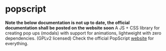 popscript
=========

**Note the below documentation is not up to date, the official documentation shall be posted on the website soon**
A JS + CSS library for creating pop ups (modals) with support for animations, lightweight with zero dependencies. (GPLv2 licensed)
Check the official PopScript [website](popscript.relfor.co) for everything.








